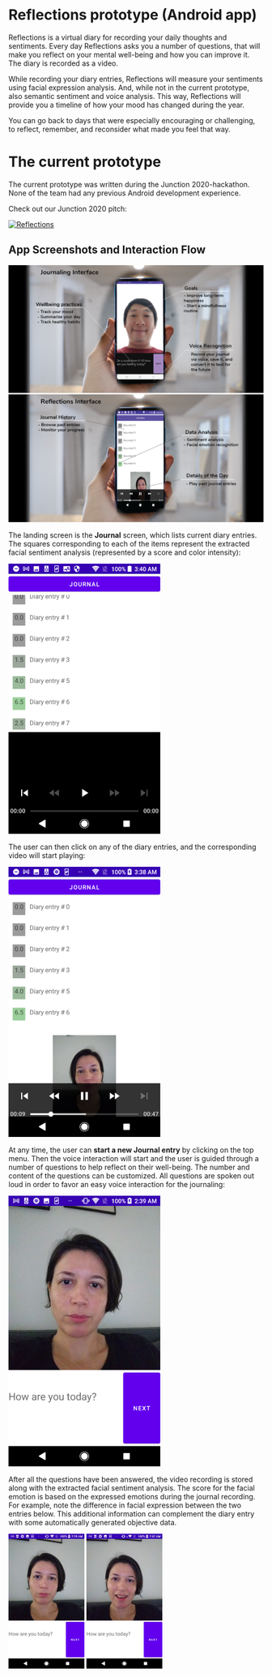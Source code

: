 # Reflections prototype (Android app)

Reflections is a virtual diary for recording your daily thoughts and
sentiments. Every day Reflections asks you a number of questions,
that will make you reflect on your mental well-being and how you can
improve it. The diary is recorded as a video.

While recording your diary entries, Reflections will measure your
sentiments using facial expression analysis. And, while not in 
the current prototype, also semantic sentiment and voice analysis. 
This way, Reflections will provide you a timeline of how your mood has
changed during the year.

You can go back to days that were especially encouraging or
challenging, to reflect, remember, and reconsider what made you feel that
way.

# The current prototype

The current prototype was written during the Junction
2020-hackathon. None of the team had any previous Android development
experience.

Check out our Junction 2020 pitch: 

[![Reflections](http://img.youtube.com/vi/yVTdhqVVGnI/0.jpg)](https://www.youtube.com/watch?v=yVTdhqVVGnI "Reflections app")

## App Screenshots and Interaction Flow
<img src="docs/Journaling interface.png" width="800">
<img src="docs/Reflections Interface.png" width="800">

The landing screen is the **Journal** screen, which lists current diary entries. The squares corresponding to each of the items represent the extracted facial sentiment analysis (represented by a score and color intensity):

<img src="docs/reflections_play_to_select.png" width="300">

The user can then click on any of the diary entries, and the corresponding video will start playing:

<img src="docs/reflections_play_selected.png" width="300">

At any time, the user can **start a new Journal entry** by clicking on the top menu. Then the voice interaction will start and the user is guided through a number of questions to help reflect on their well-being. The number and content of the questions can be customized. All questions are spoken out loud in order to favor an easy voice interaction for the journaling:

<img src="docs/reflections_daily_entry_1.png" width="300"> 

After all the questions have been answered, the video recording is stored along with the extracted facial sentiment analysis. The score for the facial emotion is based on the expressed emotions during the journal recording. For example, note the difference in facial expression between the two entries below. This additional information can complement the diary entry with some automatically generated objective data. 

<img src="docs/reflections_daily_entry_1.png" width="150"> <img src="docs/reflections_daily_entry_2.png" width="150">

